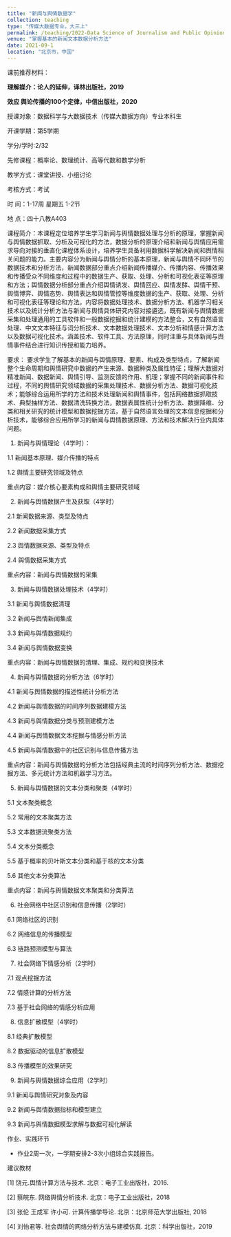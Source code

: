 ```yaml
---
title: "新闻与舆情数据学"
collection: teaching
type: "传媒大数据专业，大三上"
permalink: /teaching/2022-Data Science of Journalism and Public Opinion
venue: "掌握基本的新闻文本数据分析方法"
date: 2021-09-1
location: "北京市，中国"
---
```



课前推荐材料：

**理解媒介：论人的延伸，译林出版社，2019**

**效应 舆论传播的100个定律，中信出版社，2020**


授课对象：数据科学与大数据技术（传媒大数据方向）专业本科生   

开课学期：第5学期

学分/学时:2/32

先修课程：概率论、数理统计、高等代数和数学分析

教学方式：课堂讲授、小组讨论

考核方式：考试

时 间：1-17周 星期五 1-2节 

地  点：四十八教A403

课程简介：本课程定位培养学生学习新闻与舆情数据处理与分析的原理，掌握新闻与舆情数据抓取、分析及可视化的方法，数据分析的原理介绍和新闻与舆情应用需求导向对接的垂直化课程体系设计，培养学生具备利用数据科学解决新闻和舆情相关问题的能力。主要内容分为新闻与舆情分析的基本原理，新闻与舆情不同环节的数据技术和分析方法，新闻数据部分重点介绍新闻传播媒介、传播内容、传播效果和传播受众不同维度和过程中的数据生产、获取、处理、分析和可视化表征等原理和方法；舆情数据分析部分重点介绍舆情诱发、舆情回应、舆情发酵、舆情干预、舆情博弈、舆情态势、舆情表达和舆情管控等维度数据的生产、获取、处理、分析和可视化表征等理论和方法。内容将数据处理技术、数据分析方法、机器学习相关技术以及统计分析方法与新闻与舆情具体研究内容对接遴选，既有新闻与舆情数据采集和处理通用的工具软件和一般数据挖掘和统计建模的方法整合，又有自然语言处理、中文文本特征与词分析技术、文本数据处理技术、文本分析和情感计算方法以及数据可视化技术。涵盖技术、软件工具、方法原理，同时注重与具体新闻与舆情事件结合进行知识传授和能力培养。

要求： 要求学生了解基本的新闻与舆情原理、要素、构成及类型特点，了解新闻整个生命周期和舆情研究中数据的产生来源、数据种类及属性特征；理解大数据对精准新闻、数据新闻、舆情引导、监测反馈的作用、机理；掌握不同的新闻事件和过程，不同的舆情研究领域数据的采集处理技术、数据分析方法、数据可视化技术；能够综合运用所学的方法和技术处理新闻和舆情事件，包括网络数据抓取技术、典型抽样方法、数据清洗转换方法，数据表属性统计分析方法、数据降维、分类和相关研究的统计模型和数据挖掘方法，基于自然语言处理的文本信息挖掘和分析技术，能够综合应用所学习的新闻与舆情数据原理、方法和技术解决行业内具体问题。

1. 新闻与舆情理论（4学时）：

1.1 新闻基本原理、媒介传播的特点

1.2 舆情主要研究领域及特点

重点内容：媒介核心要素构成和舆情主要研究领域

2. 新闻与舆情数据产生及获取（4学时）

2.1 新闻数据来源、类型及特点

2.2 新闻数据采集方式

2.3 舆情数据来源、类型及特点

2.4 舆情数据采集方式

重点内容：新闻与舆情数据的采集

3. 新闻与舆情数据处理技术（4学时）

3.1 新闻与舆情数据清理

3.2 新闻与舆情新闻集成

3.3 新闻与舆情数据规约

3.4 新闻与舆情数据变换

重点内容：新闻与舆情数据的清理、集成、规约和变换技术

4. 新闻与舆情数据的分析方法（6学时）

4.1 新闻与舆情数据的描述性统计分析方法

4.2 新闻与舆情数据的时间序列数据建模方法

4.3 新闻与舆情数据分类与预测建模方法

4.4 新闻与舆情数据文本挖掘与情感分析方法

4.5 新闻与舆情数据中的社区识别与信息传播方法

重点内容：新闻与舆情数据的分析方法包括经典主流的时间序列分析方法、数据挖掘方法、多元统计方法和机器学习方法。

5. 新闻与舆情数据的文本分类和聚类（4学时）

5.1 文本聚类概念

5.2 常用的文本聚类方法

5.3 文本数据流聚类方法

5.4 文本分类概念

5.5 基于概率的贝叶斯文本分类和基于核的文本分类

5.6 其他文本分类算法

重点内容：新闻与舆情数据文本聚类和分类算法

6. 社会网络中社区识别和信息传播（2学时）

6.1 网络社区的识别

6.2 网络信息的传播模型

6.3 链路预测模型与算法

7. 社会网络下情感分析（2学时）

7.1 观点挖掘方法

7.2 情感计算的分析方法

7.3 基于社会网络的情感分析应用 

8. 信息扩散模型（4学时）

8.1 经典扩散模型

8.2 数据驱动的信息扩散模型

8.3 传播模型的效果研究

9. 新闻与舆情数据综合应用（2学时）

9.1 新闻与舆情研究对象及内容

9.2 新闻与舆情数据指标和模型建立

9.3 新闻与舆情数据模型求解与数据可视化解读

作业、实践环节

* 作业2周一次，一学期安排2-3次小组综合实践报告。

建议教材

[1] 饶元.舆情计算方法与技术. 北京：电子工业出版社，2016.

[2] 蔡皖东. 网络舆情分析技术. 北京：电子工业出版社，2018

[3] 张伦 王成军 许小可. 计算传播学导论. 北京：北京师范大学出版社, 2018

[4] 刘怡君等. 社会舆情的网络分析方法与建模仿真. 北京：科学出版社，2019



